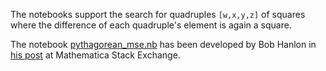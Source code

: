 The notebooks support the search for quadruples `[w,x,y,z]` of squares where the difference of each quadruple's element is again a square.

The notebook [pythagorean_mse.nb](https://github.com/Sultanow/pythagorean/blob/main/mathematica/pythagorean_mse.nb) has been developed by Bob Hanlon in [his post](https://mathematica.stackexchange.com/a/262618/84438) at Mathematica Stack Exchange.
